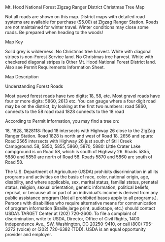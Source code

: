Mt. Hood National Forest
Zigzag Ranger District Christmas Tree Map


Not all roads are shown on this map. 
District maps with detailed road systems are available for purchase ($5.00) at Zigzag Ranger Station.
Roads are not maintained for winter travel. 
Winter conditions may close some roads. 
Be prepared when heading to the woods!


Map Key


Solid grey is wilderness. No Christmas tree harvest.
White with diagonal stripes is non-Forest Service land. No Christmas tree harvest.
White with checkered diagonal stripes is Other Mt. Hood National Forest District land.
Also see Permit Requirements Information Sheet.


Map Description


Understanding Forest Roads


Most paved forest roads have two digits: 18, 58, etc.
Most gravel roads have four or more digits: 5860, 2613 etc.
You can gauge where a four digit road may be on the district, by looking at the first two numbers:
road 5860, connects to the 58 road
road 1828 connects to the 18 road


According to Permit Information, you may find a tree on:


18, 1828, 1828118: Road 18 intersects with Highway 26 close to the ZigZag Ranger Station. Road 1828 is north and west of Road 18.
2656 and spurs: Road 2565 intersects with Highway 26 just south of Still Creek Campground.
58, 5850, 5855, 5860, 5870, 5880: Little Crater Lake campground is on Road 58, which is south of Highway 26. Roads 5855, 5880 and 5850 are north of Road 58. Roads 5870 and 5860 are south of Road 58.


The U.S. Department of Agriculture (USDA) prohibits discrimination in all its programs and activities on the basis of race, color, national origin, age, disability, and where applicable, sex, marital status, familial status, prenatal status, religion, sexual orientation, genetic information, political beliefs, reprisal, or because all or part of an individual’s income is derived from any public assistance program (Not all prohibited bases apply to all programs.). Persons with disabilities who require alternative means for communication of program information (Braille,large print, audiotape, etc.) should contact USDA’s TARGET Center at (202) 720-2600.  To file a complaint of discrimination, write to USDA, Director, Office of Civil Rights, 1400 Independence Ave., SW, Washington, DC 20250-9410, or call (800) 795-3272 (voice) or (202) 720-6382 (TDD). USDA is an equal opportunity provider and employer.